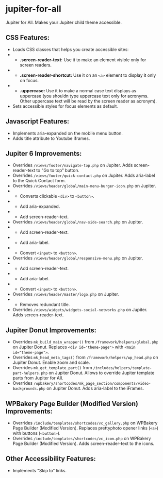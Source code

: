 # jupiter-for-all
Jupiter for All. Makes your Jupiter child theme accessible.

## CSS Features:
- Loads CSS classes that helps you create accessible sites:
- - **.screen-reader-text:** Use it to make an element visible only for screen readers.
- - **.screen-reader-shortcut:** Use it on an `<a>` element to display it only on focus.
- - **.uppercase:** Use it to make a normal case text displays as uppercase (you shouldn type uppercase text only for acronyms. Other uppercase text will be read by the screen reader as acronym).
- Sets accessible styles for focus elements as default.

## Javascript Features:
- Implements aria-expanded on the mobile menu button.
- Adds title attribute to Youtube iframes.

## Jupiter 6 Improvements:
- Overrides `/views/footer/navigate-top.php` on Jupiter. Adds screen-reader-text to "Go to top" button.
- Overrides `/views/footer/quick-contact.php` on Jupiter. Adds aria-label to the Quick Contact form.
- Overrides `/views/header/global/main-menu-burger-icon.php` on Jupiter.
- - Converts clickable `<div>` to `<button>`.
- - Add aria-expanded.
- - Add screen-reader-text.
- Overrides `/views/header/global/nav-side-search.php` on Jupiter.
- - Add screen-reader-text.
- - Add aria-label.
- - Convert `<input>` to `<button>`.
- Overrides `/views/header/global/responsive-menu.php` on Jupiter.
- - Add screen-reader-text.
- - Add aria-label.
- - Convert `<input>` to `<button>`.
- Overrides `/views/header/master/logo.php` on Jupiter.
- - Removes redundant title.
- Overrides `/views/widgets/widgets-social-networks.php` on Jupiter. Adds screen-reader-text.

## Jupiter Donut Improvements:
- Overrides `mk_build_main_wrapper()` from `/framework/helpers/global.php` on Jupiter Donut. Replaces `<div id="theme-page">` with `<main id="theme-page">`.
- Overrides `mk_head_meta_tags()` from `/framework/helpers/wp_head.php` on Jupiter Donut. Enable zoom and scale.
- Overrides `mk_get_template_part()` from `/includes/helpers/template-part-helpers.php` on Jupiter Donut. Allows to override Jupiter template parts from Jupiter for All.
- Overrides `/wpbakery/shortcodes/mk_page_section/components/video-backgrounds.php` on Jupiter Donut. Adds aria-label to the iFrames.

## WPBakery Page Builder (Modified Version) Improvements:
- Overrides `/include/templates/shortcodes/vc_gallery.php` on WPBakery Page Builder (Modified Version). Replaces prettyphoto opener links (`<a>`) with buttons (`<button>`).
- Overrides `/include/templates/shortcodes/vc_icon.php` on WPBakery Page Builder (Modified Version). Adds screen-reader-text to the icons.

## Other Accessibility Features:
- Implements "Skip to" links.
